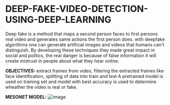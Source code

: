 # DEEP-FAKE-VIDEO-DETECTION-USING-DEEP-LEARNING
Deep fake is a method that maps a second person faces to first persons real video and generates same actions the first person does. with deepfake algorithms one can generate
artificial images and videos that humans can't distinguish.
By developing these techniques they made great impact in social and politics, the real danger is because of false information it will create mistrust in people about what they 
hear online.

**OBJECTIVES:**
extract frames from video, filtering the extracted frames like face identification, splitting of data into train and test
A pretrained model is used on training set and model with best accuracy is used to determine wheather the video is real or fake.

**MESONET MODEL:**
![image](https://user-images.githubusercontent.com/56174010/217159043-0a17ad5f-e1b0-476b-8683-f512a1e50741.png)
